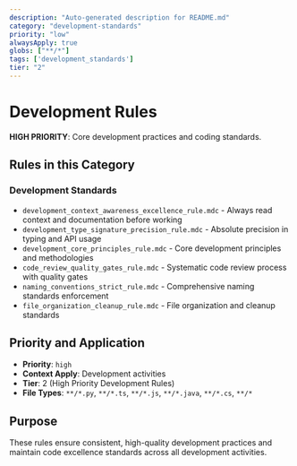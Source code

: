 ```yaml
---
description: "Auto-generated description for README.md"
category: "development-standards"
priority: "low"
alwaysApply: true
globs: ["**/*"]
tags: ['development_standards']
tier: "2"
---
```


# Development Rules

**HIGH PRIORITY**: Core development practices and coding standards.

## Rules in this Category

### **Development Standards**
- `development_context_awareness_excellence_rule.mdc` - Always read context and documentation before working
- `development_type_signature_precision_rule.mdc` - Absolute precision in typing and API usage
- `development_core_principles_rule.mdc` - Core development principles and methodologies
- `code_review_quality_gates_rule.mdc` - Systematic code review process with quality gates
- `naming_conventions_strict_rule.mdc` - Comprehensive naming standards enforcement
- `file_organization_cleanup_rule.mdc` - File organization and cleanup standards

## Priority and Application

- **Priority**: `high`
- **Context Apply**: Development activities
- **Tier**: 2 (High Priority Development Rules)
- **File Types**: `**/*.py`, `**/*.ts`, `**/*.js`, `**/*.java`, `**/*.cs`, `**/*`

## Purpose

These rules ensure consistent, high-quality development practices and maintain code excellence standards across all development activities.
